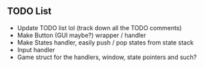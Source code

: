 ## TODO List

- Update TODO list lol (track down all the TODO comments)
- Make Button (GUI maybe?) wrapper / handler
- Make States handler, easily push / pop states from state stack
- Input handler
- Game struct for the handlers, window, state pointers and such?
